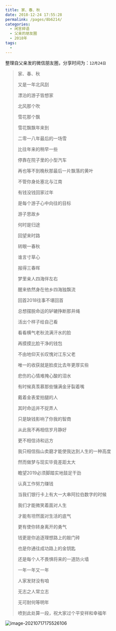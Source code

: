 ```yaml
---
title: 家、春、秋
date: 2018-12-24 17:55:28
permalink: /pages/8b6214/
categories:
  - 闲言碎语
  - 父亲的朋友圈
  - 2018年
tags:
  - 
---
```

整理自父亲发的微信朋友圈，分享时间为：`12月24日`

> 家、春、秋
>
> 
>
> 又是一年北风刮
>
> 漂泊的游子皆想家
>
> 北风那个吹
>
> 雪花那个飘
>
> 雪花飘飘年来到
>
> 二零一八年最后的一场雪
>
> 比往年来的稍早一些
>
> 停靠在院子里的小型汽车
>
> 再也等不到晚秋那最后一片飘落的黄叶
>
> 不管你身处塞北与江南
>
> 有钱没钱回家过年
>
> 是每个游子心中向往的目标
>
> 游子思故乡
>
> 何时是归途
>
> 回望来时路
>
> 转眼一春秋
>
> 谁言寸草心
>
> 报得三春晖
>
> 梦里亲人四海伴左右
>
> 醒来依然身在他乡四海独飘流
>
> 
>
> 
>
> 回首2018往事不堪回首
>
> 总想摆脱命运的轳辘挣断那井绳
>
> 活出个样子给自己看
>
> 看看横气老秋流满汗水的脸
>
> 再摸摸比脸干净的钱包
>
> 不由地仰天长叹愧对江东父老
>
> 唯一的收获就是脸皮比去年更厚实些
>
> 悲伤的心情难掩心酸的泪水
>
> 有时候真羡慕那些镶满金牙裂着嘴
>
> 戴着金表爱拍腿的人
>
> 其时命运并不捉弄人
>
> 只是缺钱影响了你我的智商
>
> 从此我不再相信岁月静好
>
> 更不相信诗和远方
>
> 我只相信指山卖磨才能使我达到人生的一种高度
>
> 然而做梦与现实毕竟差距太大
>
> 
>
> 
>
> 瞻望2019必须脚踏实地鼓足干劲
>
> 认真工作努力赚钱
>
> 当我们银行卡上有大一大串阿拉伯数字的时候
>
> 
>
> 
>
> 我们才能微笑着面对人生
>
> 才能有坦然面对生活的底气
>
> 更有使你转身离开的勇气
>
> 钱更是你追逐理想路上的敲门砖
>
> 也是你通往成功路上的金钥匙
>
> 还是每个人不畏惧将来的一道防火墙
>
> 
>
> 一年一年又一年
>
> 人家发财没有咱
>
> 无志之人常立志
>
> 无可耐何等明年
>
> 
>
> 喷到此处算一段，祝大家过个平安祥和幸福年

![image-20210717175526106](http://t.eryajf.net/imgs/2021/09/f9a952d47ed809d8.jpg)